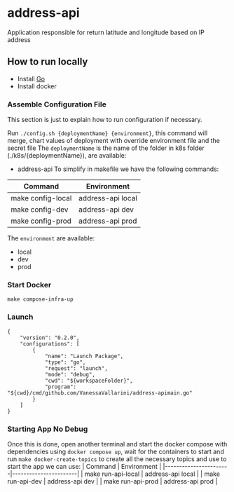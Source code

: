 # address-api
Application responsible for return latitude and longitude based on IP address

## How to run locally
- Install [Go](https://go.dev/)
- Install docker

### Assemble Configuration File
This section is just to explain how to run configuration if necessary.

Run `./config.sh {deploymentName} {environment}`, this command will merge, chart values of deployment with override environment file and the secret file
The `deploymentName` is the name of the folder in k8s folder (./k8s/{deploymentName}), are available:
- address-api
To simplify in makefile we have the following commands:

| Command             | Environment                 |
|---------------------|-----------------------------|
| make config-local   | address-api local |
| make config-dev     | address-api dev   |
| make config-prod    | address-api prod  |

The `environment` are available:
- local
- dev
- prod

### Start Docker
```
make compose-infra-up
```

### Launch
```shell
{
    "version": "0.2.0",
    "configurations": [
        {
            "name": "Launch Package",
            "type": "go",
            "request": "launch",
            "mode": "debug",
            "cwd": "${workspaceFolder}",
            "program": "${cwd}/cmd/github.com/VanessaVallarini/address-apimain.go"
        }
    ]
}
```

### Starting App No Debug
Once this is done, open another terminal and start the docker compose with dependencies using `docker compose up`, wait for the containers to start and run `make docker-create-topics` to create all the necessary topics
and use to start the app we can use:
| Command               | Environment           |
|-----------------------|-----------------------|
| make run-api-local    | address-api local |
| make run-api-dev      | address-api dev   |
| make run-api-prod     | address-api prod  |
